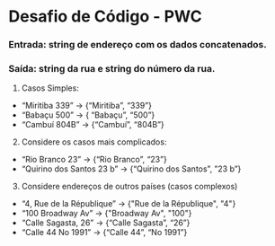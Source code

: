 # Desafio de Código - PWC

### Entrada: string de endereço com os dados concatenados.
### Saída: string da rua e string do número da rua.

1. Casos Simples:
- “Miritiba 339” -> {“Miritiba”, “339”}
- “Babaçu 500” -> { “Babaçu”, “500”}
- “Cambuí 804B” -> {“Cambuí”, “804B”}

2. Considere os casos mais complicados:
- “Rio Branco 23” -> {“Rio Branco”, “23”}
- “Quirino dos Santos 23 b” -> {“Quirino dos Santos”, ”23 b”}

3. Considere endereços de outros países (casos complexos)
- “4, Rue de la République” -> {"Rue de la République", "4"}
- “100 Broadway Av” -> {"Broadway Av", "100"}
- “Calle Sagasta, 26” -> {“Calle Sagasta”, “26”}
- “Calle 44 No 1991” -> {“Calle 44”, “No 1991”}
